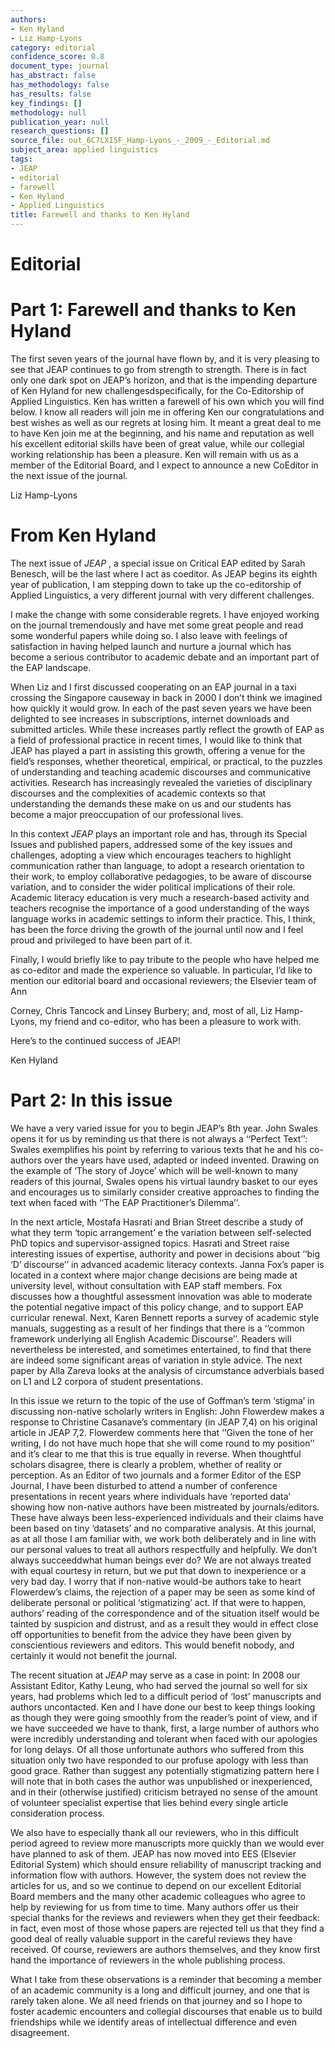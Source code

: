 ```yaml
---
authors:
- Ken Hyland
- Liz Hamp-Lyons
category: editorial
confidence_score: 0.8
document_type: journal
has_abstract: false
has_methodology: false
has_results: false
key_findings: []
methodology: null
publication_year: null
research_questions: []
source_file: out_6C7LXI5F_Hamp-Lyons_-_2009_-_Editorial.md
subject_area: applied linguistics
tags:
- JEAP
- editorial
- farewell
- Ken Hyland
- Applied Linguistics
title: Farewell and thanks to Ken Hyland
---
```


# Editorial

# Part 1: Farewell and thanks to Ken Hyland

The first seven years of the journal have flown by, and it is very pleasing to see that JEAP continues to go from strength to strength. There is in fact only one dark spot on JEAP’s horizon, and that is the impending departure of Ken Hyland for new challengesdspecifically, for the Co-Editorship of Applied Linguistics. Ken has written a farewell of his own which you will find below. I know all readers will join me in offering Ken our congratulations and best wishes as well as our regrets at losing him. It meant a great deal to me to have Ken join me at the beginning, and his name and reputation as well his excellent editorial skills have been of great value, while our collegial working relationship has been a pleasure. Ken will remain with us as a member of the Editorial Board, and I expect to announce a new CoEditor in the next issue of the journal.

Liz Hamp-Lyons

# From Ken Hyland

The next issue of $J E A P$ , a special issue on Critical EAP edited by Sarah Benesch, will be the last where I act as coeditor. As JEAP begins its eighth year of publication, I am stepping down to take up the co-editorship of Applied Linguistics, a very different journal with very different challenges.

I make the change with some considerable regrets. I have enjoyed working on the journal tremendously and have met some great people and read some wonderful papers while doing so. I also leave with feelings of satisfaction in having helped launch and nurture a journal which has become a serious contributor to academic debate and an important part of the EAP landscape.

When Liz and I first discussed cooperating on an EAP journal in a taxi crossing the Singapore causeway in back in 2000 I don’t think we imagined how quickly it would grow. In each of the past seven years we have been delighted to see increases in subscriptions, internet downloads and submitted articles. While these increases partly reflect the growth of EAP as a field of professional practice in recent times, I would like to think that JEAP has played a part in assisting this growth, offering a venue for the field’s responses, whether theoretical, empirical, or practical, to the puzzles of understanding and teaching academic discourses and communicative activities. Research has increasingly revealed the varieties of disciplinary discourses and the complexities of academic contexts so that understanding the demands these make on us and our students has become a major preoccupation of our professional lives.

In this context $J E A P$ plays an important role and has, through its Special Issues and published papers, addressed some of the key issues and challenges, adopting a view which encourages teachers to highlight communication rather than language, to adopt a research orientation to their work, to employ collaborative pedagogies, to be aware of discourse variation, and to consider the wider political implications of their role. Academic literacy education is very much a research-based activity and teachers recognise the importance of a good understanding of the ways language works in academic settings to inform their practice. This, I think, has been the force driving the growth of the journal until now and I feel proud and privileged to have been part of it.

Finally, I would briefly like to pay tribute to the people who have helped me as co-editor and made the experience so valuable. In particular, I’d like to mention our editorial board and occasional reviewers; the Elsevier team of Ann

Corney, Chris Tancock and Linsey Burbery; and, most of all, Liz Hamp-Lyons, my friend and co-editor, who has been a pleasure to work with.

Here’s to the continued success of JEAP!

Ken Hyland

# Part 2: In this issue

We have a very varied issue for you to begin JEAP’s 8th year. John Swales opens it for us by reminding us that there is not always a ‘‘Perfect Text’’: Swales exemplifies his point by referring to various texts that he and his co-authors over the years have used, adapted or indeed invented. Drawing on the example of ‘The story of Joyce’ which will be well-known to many readers of this journal, Swales opens his virtual laundry basket to our eyes and encourages us to similarly consider creative approaches to finding the text when faced with ‘‘The EAP Practitioner’s Dilemma’’.

In the next article, Mostafa Hasrati and Brian Street describe a study of what they term ‘topic arrangement’ e the variation between self-selected PhD topics and supervisor-assigned topics. Hasrati and Street raise interesting issues of expertise, authority and power in decisions about ‘‘big ‘D’ discourse’’ in advanced academic literacy contexts. Janna Fox’s paper is located in a context where major change decisions are being made at university level, without consultation with EAP staff members. Fox discusses how a thoughtful assessment innovation was able to moderate the potential negative impact of this policy change, and to support EAP curricular renewal. Next, Karen Bennett reports a survey of academic style manuals, suggesting as a result of her findings that there is a ‘‘common framework underlying all English Academic Discourse’’. Readers will nevertheless be interested, and sometimes entertained, to find that there are indeed some significant areas of variation in style advice. The next paper by Alla Zareva looks at the analysis of circumstance adverbials based on L1 and L2 corpora of student presentations.

In this issue we return to the topic of the use of Goffman’s term ‘stigma’ in discussing non-native scholarly writers in English: John Flowerdew makes a response to Christine Casanave’s commentary (in JEAP 7,4) on his original article in JEAP 7,2. Flowerdew comments here that ‘‘Given the tone of her writing, I do not have much hope that she will come round to my position’’ and it’s clear to me that this is true equally in reverse. When thoughtful scholars disagree, there is clearly a problem, whether of reality or perception. As an Editor of two journals and a former Editor of the ESP Journal, I have been disturbed to attend a number of conference presentations in recent years where individuals have ‘reported data’ showing how non-native authors have been mistreated by journals/editors. These have always been less-experienced individuals and their claims have been based on tiny ‘datasets’ and no comparative analysis. At this journal, as at all those I am familiar with, we work both deliberately and in line with our personal values to treat all authors respectfully and helpfully. We don’t always succeeddwhat human beings ever do? We are not always treated with equal courtesy in return, but we put that down to inexperience or a very bad day. I worry that if non-native would-be authors take to heart Flowerdew’s claims, the rejection of a paper may be seen as some kind of deliberate personal or political ‘stigmatizing’ act. If that were to happen, authors’ reading of the correspondence and of the situation itself would be tainted by suspicion and distrust, and as a result they would in effect close off opportunities to benefit from the advice they have been given by conscientious reviewers and editors. This would benefit nobody, and certainly it would not benefit the journal.

The recent situation at $J E A P$ may serve as a case in point: In 2008 our Assistant Editor, Kathy Leung, who had served the journal so well for six years, had problems which led to a difficult period of ‘lost’ manuscripts and authors uncontacted. Ken and I have done our best to keep things looking as though they were going smoothly from the reader’s point of view, and if we have succeeded we have to thank, first, a large number of authors who were incredibly understanding and tolerant when faced with our apologies for long delays. Of all those unfortunate authors who suffered from this situation only two have responded to our profuse apology with less than good grace. Rather than suggest any potentially stigmatizing pattern here I will note that in both cases the author was unpublished or inexperienced, and in their (otherwise justified) criticism betrayed no sense of the amount of volunteer specialist expertise that lies behind every single article consideration process.

We also have to especially thank all our reviewers, who in this difficult period agreed to review more manuscripts more quickly than we would ever have planned to ask of them. JEAP has now moved into EES (Elsevier Editorial System) which should ensure reliability of manuscript tracking and information flow with authors. However, the system does not review the articles for us, and so we continue to depend on our excellent Editorial Board members and the many other academic colleagues who agree to help by reviewing for us from time to time. Many authors offer us their special thanks for the reviews and reviewers when they get their feedback: in fact, even most of those whose papers are rejected tell us that they find a good deal of really valuable support in the careful reviews they have received. Of course, reviewers are authors themselves, and they know first hand the importance of reviewers in the whole publishing process.

What I take from these observations is a reminder that becoming a member of an academic community is a long and difficult journey, and one that is rarely taken alone. We all need friends on that journey and so I hope to foster academic encounters and collegial discourses that enable us to build friendships while we identify areas of intellectual difference and even disagreement.
